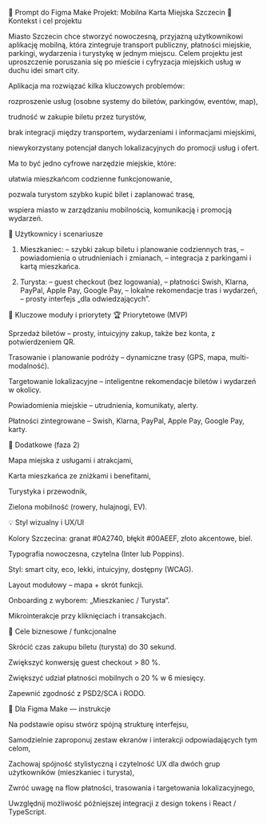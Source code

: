 🎨 Prompt do Figma Make
Projekt: Mobilna Karta Miejska Szczecin
🧭 Kontekst i cel projektu

Miasto Szczecin chce stworzyć nowoczesną, przyjazną użytkownikowi aplikację mobilną, która zintegruje transport publiczny, płatności miejskie, parkingi, wydarzenia i turystykę w jednym miejscu.
Celem projektu jest uproszczenie poruszania się po mieście i cyfryzacja miejskich usług w duchu idei smart city.

Aplikacja ma rozwiązać kilka kluczowych problemów:

rozproszenie usług (osobne systemy do biletów, parkingów, eventów, map),

trudność w zakupie biletu przez turystów,

brak integracji między transportem, wydarzeniami i informacjami miejskimi,

niewykorzystany potencjał danych lokalizacyjnych do promocji usług i ofert.

Ma to być jedno cyfrowe narzędzie miejskie, które:

ułatwia mieszkańcom codzienne funkcjonowanie,

pozwala turystom szybko kupić bilet i zaplanować trasę,

wspiera miasto w zarządzaniu mobilnością, komunikacją i promocją wydarzeń.

👥 Użytkownicy i scenariusze

1. Mieszkaniec:
   – szybki zakup biletu i planowanie codziennych tras,
   – powiadomienia o utrudnieniach i zmianach,
   – integracja z parkingami i kartą mieszkańca.

2. Turysta:
   – guest checkout (bez logowania),
   – płatności Swish, Klarna, PayPal, Apple Pay, Google Pay,
   – lokalne rekomendacje tras i wydarzeń,
   – prosty interfejs „dla odwiedzających”.

🧩 Kluczowe moduły i priorytety
🏆 Priorytetowe (MVP)

Sprzedaż biletów – prosty, intuicyjny zakup, także bez konta, z potwierdzeniem QR.

Trasowanie i planowanie podróży – dynamiczne trasy (GPS, mapa, multi-modalność).

Targetowanie lokalizacyjne – inteligentne rekomendacje biletów i wydarzeń w okolicy.

Powiadomienia miejskie – utrudnienia, komunikaty, alerty.

Płatności zintegrowane – Swish, Klarna, PayPal, Apple Pay, Google Pay, karty.

🚀 Dodatkowe (faza 2)

Mapa miejska z usługami i atrakcjami,

Karta mieszkańca ze zniżkami i benefitami,

Turystyka i przewodnik,

Zielona mobilność (rowery, hulajnogi, EV).

💡 Styl wizualny i UX/UI

Kolory Szczecina: granat #0A2740, błękit #00AEEF, złoto akcentowe, biel.

Typografia nowoczesna, czytelna (Inter lub Poppins).

Styl: smart city, eco, lekki, intuicyjny, dostępny (WCAG).

Layout modułowy – mapa + skrót funkcji.

Onboarding z wyborem: „Mieszkaniec / Turysta”.

Mikrointerakcje przy kliknięciach i transakcjach.

🧮 Cele biznesowe / funkcjonalne

Skrócić czas zakupu biletu (turysta) do 30 sekund.

Zwiększyć konwersję guest checkout > 80 %.

Zwiększyć udział płatności mobilnych o 20 % w 6 miesięcy.

Zapewnić zgodność z PSD2/SCA i RODO.

🧠 Dla Figma Make — instrukcje

Na podstawie opisu stwórz spójną strukturę interfejsu,

Samodzielnie zaproponuj zestaw ekranów i interakcji odpowiadających tym celom,

Zachowaj spójność stylistyczną i czytelność UX dla dwóch grup użytkowników (mieszkaniec i turysta),

Zwróć uwagę na flow płatności, trasowania i targetowania lokalizacyjnego,

Uwzględnij możliwość późniejszej integracji z design tokens i React / TypeScript.
